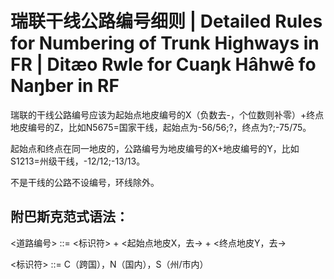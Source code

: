 # 瑞联干线公路编号细则 | Detailed Rules for Numbering of Trunk Highways in FR | Ditæo Rwle for Cuaŋk Hâhwê fo Naŋber in RF  

瑞联的干线公路编号应该为起始点地皮编号的X（负数去-，个位数则补零）+终点地皮编号的Z，比如N5675=国家干线，起始点为-56/56;?，终点为?;-75/75。

起始点和终点在同一地皮的，公路编号为地皮编号的X+地皮编号的Y，比如S1213=州级干线，-12/12;-13/13。

不是干线的公路不设编号，环线除外。

## 附巴斯克范式语法：

 <道路编号> ::= <标识符> + <起始点地皮X，去-> + <终点地皮Y，去->

<标识符> ::= C（跨国），N（国内），S（州/市内）
